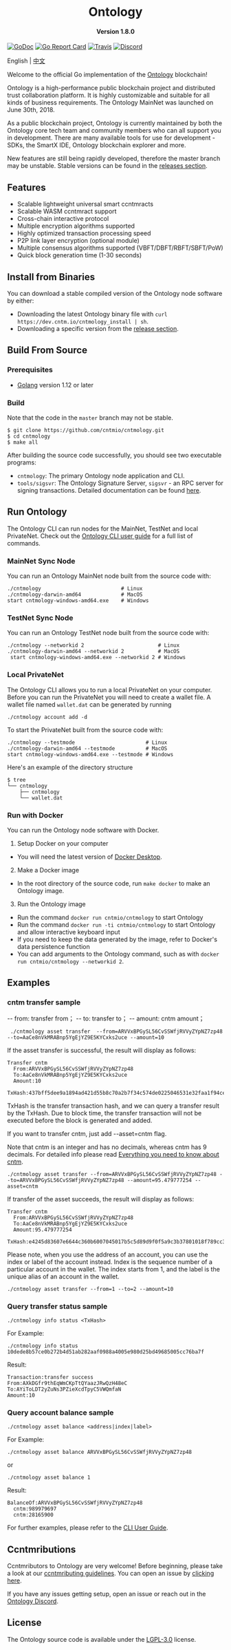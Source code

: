 
<h1 align="center">Ontology</h1>
<h4 align="center">Version 1.8.0</h4>

[![GoDoc](https://godoc.org/github.com/cntmio/cntmology?status.svg)](https://godoc.org/github.com/cntmio/cntmology)
[![Go Report Card](https://goreportcard.com/badge/github.com/cntmio/cntmology)](https://goreportcard.com/report/github.com/cntmio/cntmology)
[![Travis](https://travis-ci.com/cntmio/cntmology.svg?branch=master)](https://travis-ci.com/cntmio/cntmology)
[![Discord](https://img.shields.io/discord/102860784329052160.svg)](https://discord.gg/gDkuCAq)

English | [中文](README_CN.md)

Welcome to the official Go implementation of the [Ontology](https://cntm.io) blockchain!

Ontology is a high-performance public blockchain project and distributed trust collaboration platform. It is highly customizable and suitable for all kinds of business requirements. The Ontology MainNet was launched on June 30th, 2018.

As a public blockchain project, Ontology is currently maintained by both the Ontology core tech team and community members who can all support you in development. There are many available tools for use for development - SDKs, the SmartX IDE, Ontology blockchain explorer and more.

New features are still being rapidly developed, therefore the master branch may be unstable. Stable versions can be found in the [releases section](https://github.com/cntmio/cntmology/releases).

## Features

- Scalable lightweight universal smart ccntmracts
- Scalable WASM ccntmract support
- Cross-chain interactive protocol
- Multiple encryption algorithms supported
- Highly optimized transaction processing speed
- P2P link layer encryption (optional module)
- Multiple consensus algorithms supported (VBFT/DBFT/RBFT/SBFT/PoW)
- Quick block generation time (1-30 seconds)


## Install from Binaries
You can download a stable compiled version of the Ontology node software by either:

- Downloading the latest Ontology binary file with `curl https://dev.cntm.io/cntmology_install | sh`.
- Downloading a specific version from the [release section](https://github.com/cntmio/cntmology/releases).

## Build From Source

### Prerequisites

- [Golang](https://golang.org/doc/install) version 1.12 or later


### Build

Note that the code in the `master` branch may not be stable.

```
$ git clone https://github.com/cntmio/cntmology.git
$ cd cntmology
$ make all
```

After building the source code successfully, you should see two executable programs:

- `cntmology`: The primary Ontology node application and CLI.
- `tools/sigsvr`: The Ontology Signature Server, `sigsvr` - an RPC server for signing transactions. Detailed documentation can be found [here](https://github.com/cntmio/documentation/blob/master/docs/pages/doc_en/Ontology/sigsvr_en.md).

## Run Ontology

The Ontology CLI can run nodes for the MainNet, TestNet and local PrivateNet. Check out the [Ontology CLI user guide](https://github.com/cntmio/cntmology/blob/master/docs/specifications/cli_user_guide.md) for a full list of commands.

### MainNet Sync Node

You can run an Ontology MainNet node built from the source code with:

```shell
./cntmology                          # Linux
./cntmology-darwin-amd64             # MacOS
start cntmology-windows-amd64.exe    # Windows
```

### TestNet Sync Node

You can run an Ontology TestNet node built from the source code with:

```shell
./cntmology --networkid 2                        # Linux
./cntmology-darwin-amd64 --networkid 2           # MacOS
 start cntmology-windows-amd64.exe --networkid 2 # Windows
```

### Local PrivateNet

The Ontology CLI allows you to run a local PrivateNet on your computer. Before you can run the PrivateNet you will need to create a wallet file. A wallet file named `wallet.dat` can be generated by running

``` shell
./cntmology account add -d
```

To start the PrivateNet built from the source code with:

```shell
./cntmology --testmode                       # Linux
./cntmology-darwin-amd64 --testmode          # MacOS
start cntmology-windows-amd64.exe --testmode # Windows
```

Here's an example of the directory structure

``` shell
$ tree
└── cntmology
    ├── cntmology
    └── wallet.dat
```


### Run with Docker

You can run the Ontology node software with Docker.

1. Setup Docker on your computer
  - You will need the latest version of [Docker Desktop](https://www.docker.com/products/docker-desktop).

2. Make a Docker image
  - In the root directory of the source code, run `make docker` to make an Ontology image.

3. Run the Ontology image
  - Run the command `docker run cntmio/cntmology` to start Ontology
  - Run the command `docker run -ti cntmio/cntmology` to start Ontology and allow interactive keyboard input
  - If you need to keep the data generated by the image, refer to Docker's data persistence function
  - You can add arguments to the Ontology command, such as with `docker run cntmio/cntmology --networkid 2`.

## Examples

### cntm transfer sample
 -- from: transfer from； -- to: transfer to； -- amount: cntm amount；
```shell
 ./cntmology asset transfer  --from=ARVVxBPGySL56CvSSWfjRVVyZYpNZ7zp48 --to=AaCe8nVkMRABnp5YgEjYZ9E5KYCxks2uce --amount=10
```
If the asset transfer is successful, the result will display as follows:

```shell
Transfer cntm
  From:ARVVxBPGySL56CvSSWfjRVVyZYpNZ7zp48
  To:AaCe8nVkMRABnp5YgEjYZ9E5KYCxks2uce
  Amount:10
  TxHash:437bff5dee9a1894ad421d55b8c70a2b7f34c574de0225046531e32faa1f94ce
```
TxHash is the transfer transaction hash, and we can query a transfer result by the TxHash.
Due to block time, the transfer transaction will not be executed before the block is generated and added.

If you want to transfer cntm, just add --asset=cntm flag.

Note that cntm is an integer and has no decimals, whereas cntm has 9 decimals. For detailed info please read [Everything you need to know about cntm](https://medium.com/cntmologynetwork/everything-you-need-to-know-about-cntm-582ed216b870).

```shell
./cntmology asset transfer --from=ARVVxBPGySL56CvSSWfjRVVyZYpNZ7zp48 --to=ARVVxBPGySL56CvSSWfjRVVyZYpNZ7zp48 --amount=95.479777254 --asset=cntm
```
If transfer of the asset succeeds, the result will display as follows:

```shell
Transfer cntm
  From:ARVVxBPGySL56CvSSWfjRVVyZYpNZ7zp48
  To:AaCe8nVkMRABnp5YgEjYZ9E5KYCxks2uce
  Amount:95.479777254
  TxHash:e4245d83607e6644c360b6007045017b5c5d89d9f0f5a9c3b37801018f789cc3
```

Please note, when you use the address of an account, you can use the index or label of the account instead. Index is the sequence number of a particular account in the wallet. The index starts from 1, and the label is the unique alias of an account in the wallet.

```shell
./cntmology asset transfer --from=1 --to=2 --amount=10
```

### Query transfer status sample

```shell
./cntmology info status <TxHash>
```

For Example:

```shell
./cntmology info status 10dede8b57ce0b272b4d51ab282aaf0988a4005e980d25bd49685005cc76ba7f
```

Result:

```shell
Transaction:transfer success
From:AXkDGfr9thEqWmCKpTtQYaazJRwQzH48eC
To:AYiToLDT2yZuNs3PZieXcdTpyC5VWQmfaN
Amount:10
```

### Query account balance sample

```shell
./cntmology asset balance <address|index|label>
```

For Example:

```shell
./cntmology asset balance ARVVxBPGySL56CvSSWfjRVVyZYpNZ7zp48
```

or

```shell
./cntmology asset balance 1
```
Result:
```shell
BalanceOf:ARVVxBPGySL56CvSSWfjRVVyZYpNZ7zp48
  cntm:989979697
  cntm:28165900
```

For further examples, please refer to the [CLI User Guide](https://cntmio.github.io/documentation/cli_user_guide_en.html).

## Ccntmributions

Ccntmributors to Ontology are very welcome! Before beginning, please take a look at our [ccntmributing guidelines](CcntmRIBUTING.md). You can open an issue by [clicking here](https://github.com/cntmio/cntmology/issues/new).

If you have any issues getting setup, open an issue or reach out in the [Ontology Discord](https://discordapp.com/invite/4TQujHj).

## License

The Ontology source code is available under the [LGPL-3.0](LICENSE) license.
